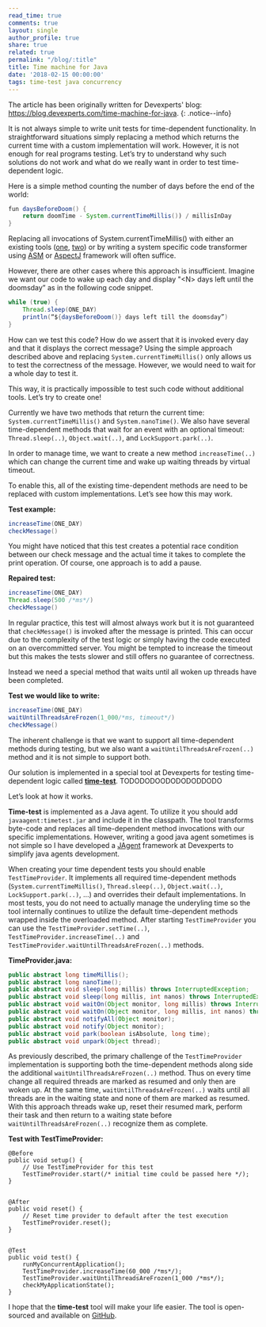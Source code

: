 ```yaml
---
read_time: true
comments: true
layout: single
author_profile: true
share: true
related: true
permalink: "/blog/:title"
title: Time machine for Java
date: '2018-02-15 00:00:00'
tags: time-test java concurrency
---
```


The article has been originally written for Devexperts' blog: <https://blog.devexperts.com/time-machine-for-java>.
{: .notice--info}

It is not always simple to write unit tests for time-dependent functionality. In straightforward situations simply replacing a method which returns the current time with a custom implementation will work. However, it is not enough for real programs testing. Let’s try to understand why such solutions do not work and what do we really want in order to test time-dependent logic.

Here is a simple method counting the number of days before the end of the world:

```java
fun daysBeforeDoom() {
    return doomTime - System.currentTimeMillis()) / millisInDay
}
```

Replacing all invocations of System.currentTimeMillis() with either an existing tools ([one](https://github.com/TOPdesk/time-transformer-agent/), [two](https://stackoverflow.com/questions/2001671/override-java-system-currenttimemillis-for-testing-time-sensitive-code)) or by writing a system specific  code transformer using [ASM](http://asm.ow2.org/) or [AspectJ](https://www.eclipse.org/aspectj/) framework will often suffice.

However, there are other cases where this approach is insufficient. Imagine we want our code to wake up each day and display "\<N\> days left until the doomsday” as in the following code snippet.

```java
while (true) {
    Thread.sleep(ONE_DAY)
    println(“${daysBeforeDoom()} days left till the doomsday”)
}
```

How can we test this code? How do we assert that it is invoked every day and that it displays the correct message? Using the simple approach described above and replacing `System.currentTimeMillis()` only allows us to test the correctness of the message. However, we would need to wait for a whole day to test it.

This way, it is practically impossible to test such code without additional tools. Let’s try to create one!

Currently we have two methods that return the current time: `System.currentTimeMillis()` and `System.nanoTime()`. We also have several time-dependent methods that wait for an event with an optional timeout: `Thread.sleep(..)`, `Object.wait(..)`, and `LockSupport.park(..)`.

In order to manage time, we want to create a new method `increaseTime(..)` which can change the current time and wake up waiting threads by virtual timeout.

To enable this, all of the existing time-dependent methods are need to be replaced with custom implementations. Let’s see how this may work.

**Test example:**
```java
increaseTime(ONE_DAY)
checkMessage()
```

You might have noticed that this test creates a potential race condition between our check message and the actual time it takes to complete the print operation.  Of course, one approach is to add a pause.

**Repaired test:**
```java
increaseTime(ONE_DAY)
Thread.sleep(500 /*ms*/)
checkMessage()
```

In regular practice, this test will almost always work but it is not guaranteed that `checkMessage()` is invoked after the message is printed. This can occur due to the complexity of the test logic or simply having the code executed on an overcommitted server. You might be tempted to increase the timeout but this makes the tests slower and still offers no guarantee of correctness.

Instead we need a special method that waits until all woken up threads have been completed.

**Test we would like to write:**
```java
increaseTime(ONE_DAY)
waitUntilThreadsAreFrozen(1_000/*ms, timeout*/)
checkMessage()
```

The inherent challenge is that we want to support all time-dependent methods during testing, but we also want a `waitUntilThreadsAreFrozen(..)` method and it is not simple to support both.

Our solution is implemented in a special tool at Devexperts for testing time-dependent logic called [**time-test**](https://github.com/Devexperts/time-test). TODODODOODODODODDODO

Let’s look at how it works.

**Time-test** is implemented as a Java agent. To utilize it you should add `javaagent:timetest.jar` and include it in the classpath. The tool transforms byte-code and replaces all time-dependent method invocations with our specific implementations. However, writing a good java agent sometimes is not simple so I have developed a [JAgent](https://github.com/Devexperts/jagent) framework at Devexperts to simplify java agents development.

When creating your time dependent tests you should enable `TestTimeProvider`. It implements all required  time-dependent methods (`System.currentTimeMillis()`, `Thread.sleep(..)`, `Object.wait(..)`, `LockSupport.park(..)`, ...) and overrides their default implementations. In most tests, you do not need to actually manage the underyling time so the tool internally continues to utilize the default time-dependent methods wrapped inside the overloaded method. After starting `TestTimeProvider` you can use the `TestTimeProvider.setTime(..)`, `TestTimeProvider.increaseTime(..)` and `TestTimeProvider.waitUntilThreadsAreFrozen(..)` methods.

**TimeProvider.java:**
```java
public abstract long timeMillis();
public abstract long nanoTime();
public abstract void sleep(long millis) throws InterruptedException;
public abstract void sleep(long millis, int nanos) throws InterruptedException;
public abstract void waitOn(Object monitor, long millis) throws InterruptedException;
public abstract void waitOn(Object monitor, long millis, int nanos) throws InterruptedException;
public abstract void notifyAll(Object monitor);
public abstract void notify(Object monitor);
public abstract void park(boolean isAbsolute, long time);
public abstract void unpark(Object thread);
```

As previously described, the primary challenge  of the `TestTimeProvider` implementation is supporting both the time-dependent methods along side the additional `waitUntilThreadsAreFrozen(..)` method. Thus on every time change all required threads are marked as resumed and only then are woken up. At the same time, `waitUntilThreadsAreFrozen(..)` waits until all threads are in the waiting state and none of them are marked as resumed. With this approach threads wake up, reset their resumed mark, perform their task and then return to a waiting state before `waitUntilThreadsAreFrozen(..)` recognize them as complete.

**Test with TestTimeProvider:**
```
@Before
public void setup() {
    // Use TestTimeProvider for this test
    TestTimeProvider.start(/* initial time could be passed here */);
}


@After
public void reset() {
    // Reset time provider to default after the test execution
    TestTimeProvider.reset();
}


@Test
public void test() {
    runMyConcurrentApplication();
    TestTimeProvider.increaseTime(60_000 /*ms*/);
    TestTimeProvider.waitUntilThreadsAreFrozen(1_000 /*ms*/);
    checkMyApplicationState();
}
```

I hope that the **time-test** tool will make your life easier. The tool is open-sourced and available on [GitHub](https://github.com/Devexperts/time-test).